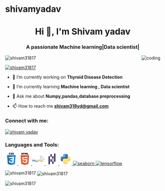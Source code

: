 # shivamyadav<h1 align="center">Hi 👋, I'm Shivam yadav</h1>
<h3 align="center">A passionate Machine learning|Data scientist|</h3><img align="right" alt="coding" src="https://bsmedia.business-standard.com/_media/bs/img/article/2021-07/11/full/1626023772-9613.jpg?im=FeatureCrop,width=826,height=465">

<p align="left"> <img src="https://komarev.com/ghpvc/?username=shivam31817&label=Profile%20views&color=0e75b6&style=flat" alt="shivam31817" /> </p>

<p align="left"> <a href="https://github.com/ryo-ma/github-profile-trophy"><img src="https://github-profile-trophy.vercel.app/?username=shivam31817" alt="shivam31817" /></a> </p>

- 🔭 I’m currently working on **Thyroid Disease Detection**

- 🌱 I’m currently learning **Machine learning , Data scientist**

- 💬 Ask me about **Numpy,pandas,database preprocessing**

- 📫 How to reach me **shivam318yd@gmail.com**

<h3 align="left">Connect with me:</h3>
<p align="left">
<a href="https://linkedin.com/in/shivam yadav" target="blank"><img align="center" src="https://raw.githubusercontent.com/rahuldkjain/github-profile-readme-generator/master/src/images/icons/Social/linked-in-alt.svg" alt="shivam yadav" height="30" width="40" /></a>
</p>

<h3 align="left">Languages and Tools:</h3>
<p align="left"> <a href="https://www.w3schools.com/css/" target="_blank" rel="noreferrer"> <img src="https://raw.githubusercontent.com/devicons/devicon/master/icons/css3/css3-original-wordmark.svg" alt="css3" width="40" height="40"/> </a> <a href="https://www.w3.org/html/" target="_blank" rel="noreferrer"> <img src="https://raw.githubusercontent.com/devicons/devicon/master/icons/html5/html5-original-wordmark.svg" alt="html5" width="40" height="40"/> </a> <a href="https://www.mysql.com/" target="_blank" rel="noreferrer"> <img src="https://raw.githubusercontent.com/devicons/devicon/master/icons/mysql/mysql-original-wordmark.svg" alt="mysql" width="40" height="40"/> </a> <a href="https://pandas.pydata.org/" target="_blank" rel="noreferrer"> <img src="https://raw.githubusercontent.com/devicons/devicon/2ae2a900d2f041da66e950e4d48052658d850630/icons/pandas/pandas-original.svg" alt="pandas" width="40" height="40"/> </a> <a href="https://www.python.org" target="_blank" rel="noreferrer"> <img src="https://raw.githubusercontent.com/devicons/devicon/master/icons/python/python-original.svg" alt="python" width="40" height="40"/> </a> <a href="https://seaborn.pydata.org/" target="_blank" rel="noreferrer"> <img src="https://seaborn.pydata.org/_images/logo-mark-lightbg.svg" alt="seaborn" width="40" height="40"/> </a> <a href="https://www.tensorflow.org" target="_blank" rel="noreferrer"> <img src="https://www.vectorlogo.zone/logos/tensorflow/tensorflow-icon.svg" alt="tensorflow" width="40" height="40"/> </a> </p>

<p><img align="left" src="https://github-readme-stats.vercel.app/api/top-langs?username=shivam31817&show_icons=true&locale=en&layout=compact" alt="shivam31817" /></p>

<p>&nbsp;<img align="center" src="https://github-readme-stats.vercel.app/api?username=shivam31817&show_icons=true&locale=en" alt="shivam31817" /></p>

<p><img align="center" src="https://github-readme-streak-stats.herokuapp.com/?user=shivam31817&" alt="shivam31817" /></p>

